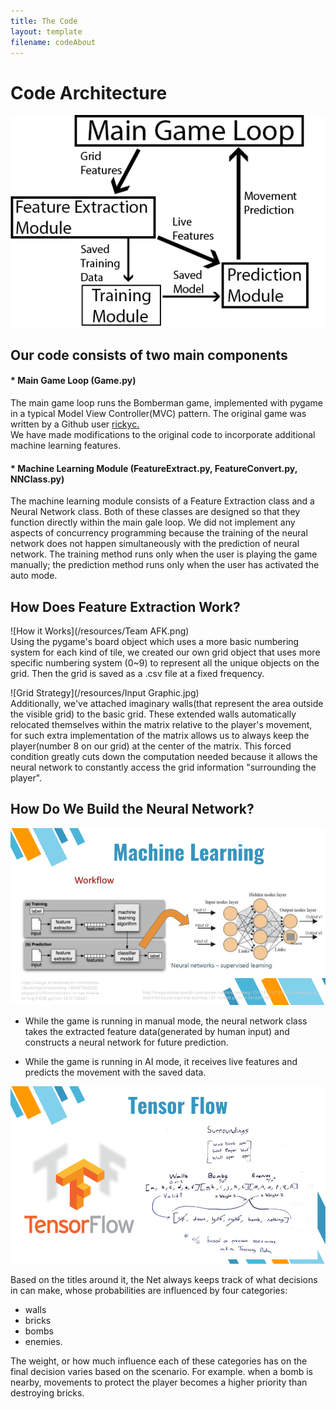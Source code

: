 ```yaml
---
title: The Code
layout: template
filename: codeAbout
---
```

# Code Architecture
![Code Module](/resources/CodeArche.png) <br>
## Our code consists of two main components <br>
#### * Main Game Loop (Game.py)

The main game loop runs the Bomberman game, implemented with pygame in a typical Model View Controller(MVC) pattern. The original game was written by a Github user <a href="https://github.com/rickyc/bomberman-pygame">rickyc.</a><br> We have made modifications to the original code to incorporate additional machine learning features.

#### * Machine Learning Module (FeatureExtract.py, FeatureConvert.py, NNClass.py)

The machine learning module consists of a Feature Extraction class and a Neural Network class. Both of these classes are designed so that they function directly within the main gale loop. We did not implement any aspects of concurrency programming because the training of the neural network does not happen simultaneously with the prediction of neural network. The training method runs only when the user is playing the game manually; the prediction method runs only when the user has activated the auto mode.

## How Does Feature Extraction Work?
![How it Works](/resources/Team AFK.png) <br>
Using the pygame's board object which uses a more basic numbering system for each kind of tile, we created our own grid object that uses more specific numbering system (0~9) to represent all the unique objects on the grid. Then the grid is saved as a .csv file at a fixed frequency.

![Grid Strategy](/resources/Input Graphic.jpg) <br>
Additionally, we've attached imaginary walls(that represent the area outside the visible grid) to the basic grid. These extended walls automatically relocated themselves within the matrix relative to the player's movement, for such extra implementation of the matrix allows us to always keep the player(number 8 on our grid) at the center of the matrix. This forced condition greatly cuts down the computation needed because it allows the neural network to constantly access the grid information "surrounding the player".

## How Do We Build the Neural Network?
![Machine Learning](/resources/2.png) <br>

* While the game is running in manual mode, the neural network class takes the extracted feature data(generated by human input) and constructs a neural network for future prediction.

* While the game is running in AI mode, it receives live features and predicts the movement with the saved data.

![Machine Learning](/resources/1.png) <br>

Based on the titles around it, the Net always keeps track of what decisions in can make, whose probabilities are influenced by four categories:

* walls
* bricks
* bombs
* enemies.<br>

The weight, or how much influence each of these categories has on the final decision varies based on the scenario. For example. when a bomb is nearby, movements to protect the player becomes a higher priority than destroying bricks.
